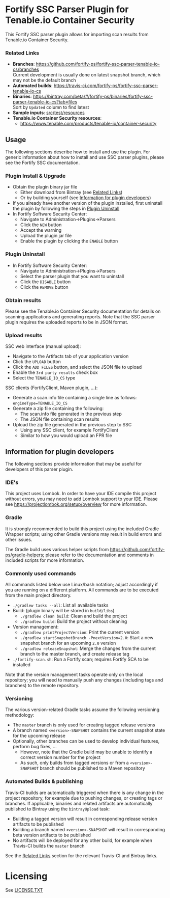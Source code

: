 # Fortify SSC Parser Plugin for Tenable.io Container Security

This Fortify SSC parser plugin allows for importing scan results from Tenable.io Container Security.

### Related Links

* **Branches**: https://github.com/fortify-ps/fortify-ssc-parser-tenable-io-cs/branches  
  Current development is usually done on latest snapshot branch, which may not be the default branch
* **Automated builds**: https://travis-ci.com/fortify-ps/fortify-ssc-parser-tenable-io-cs
* **Binaries**: https://bintray.com/beta/#/fortify-ps/binaries/fortify-ssc-parser-tenable-io-cs?tab=files  
  Sort by `Updated` column to find latest
* **Sample inputs**: [src/test/resources](src/test/resources)
* **Tenable.io Container Security resources**:
  * https://www.tenable.com/products/tenable-io/container-security


## Usage

The following sections describe how to install and use the plugin. For generic information
about how to install and use SSC parser plugins, please see the Fortify SSC documentation.

### Plugin Install & Upgrade

* Obtain the plugin binary jar file
  * Either download from Bintray (see [Related Links](#related-links)) 
  * Or by building yourself (see [Information for plugin developers](#information-for-plugin-developers))
* If you already have another version of the plugin installed, first uninstall the plugin by following the steps in [Plugin Uninstall](#plugin-uninstall)
* In Fortify Software Security Center:
  * Navigate to Administration->Plugins->Parsers
  * Click the `NEW` button
  * Accept the warning
  * Upload the plugin jar file
  * Enable the plugin by clicking the `ENABLE` button
  
### Plugin Uninstall

* In Fortify Software Security Center:
  * Navigate to Administration->Plugins->Parsers
  * Select the parser plugin that you want to uninstall
  * Click the `DISABLE` button
  * Click the `REMOVE` button 

### Obtain results

Please see the Tenable.io Container Security documentation for details on scanning applications and 
generating reports. Note that the SSC parser plugin requires the uploaded reports to be in JSON
format.

### Upload results

SSC web interface (manual upload):

* Navigate to the Artifacts tab of your application version
* Click the `UPLOAD` button
* Click the `ADD FILES` button, and select the JSON file to upload
* Enable the `3rd party results` check box
* Select the `TENABLE_IO_CS` type
  
SSC clients (FortifyClient, Maven plugin, ...):

* Generate a scan.info file containing a single line as follows:  
  `engineType=TENABLE_IO_CS`
* Generate a zip file containing the following:
  * The scan.info file generated in the previous step
  * The JSON file containing scan results
* Upload the zip file generated in the previous step to SSC
  * Using any SSC client, for example FortifyClient
  * Similar to how you would upload an FPR file



## Information for plugin developers

The following sections provide information that may be useful for developers of this 
parser plugin.

### IDE's

This project uses Lombok. In order to have your IDE compile this project without errors, 
you may need to add Lombok support to your IDE. Please see https://projectlombok.org/setup/overview 
for more information.

### Gradle

It is strongly recommended to build this project using the included Gradle Wrapper
scripts; using other Gradle versions may result in build errors and other issues.

The Gradle build uses various helper scripts from https://github.com/fortify-ps/gradle-helpers;
please refer to the documentation and comments in included scripts for more information. 

### Commonly used commands

All commands listed below use Linux/bash notation; adjust accordingly if you
are running on a different platform. All commands are to be executed from
the main project directory.

* `./gradlew tasks --all`: List all available tasks
* Build: (plugin binary will be stored in `build/libs`)
  * `./gradlew clean build`: Clean and build the project
  * `./gradlew build`: Build the project without cleaning
* Version management:
  * `./gradlew printProjectVersion`: Print the current version
  * `./gradlew startSnapshotBranch -PnextVersion=2.0`: Start a new snapshot branch for an upcoming `2.0` version
  * `./gradlew releaseSnapshot`: Merge the changes from the current branch to the master branch, and create release tag
* `./fortify-scan.sh`: Run a Fortify scan; requires Fortify SCA to be installed

Note that the version management tasks operate only on the local repository; you will need to manually
push any changes (including tags and branches) to the remote repository.

### Versioning

The various version-related Gradle tasks assume the following versioning methodology:

* The `master` branch is only used for creating tagged release versions
* A branch named `<version>-SNAPSHOT` contains the current snapshot state for the upcoming release
* Optionally, other branches can be used to develop individual features, perform bug fixes, ...
  * However, note that the Gradle build may be unable to identify a correct version number for the project
  * As such, only builds from tagged versions or from a `<version>-SNAPSHOT` branch should be published to a Maven repository

### Automated Builds & publishing

Travis-CI builds are automatically triggered when there is any change in the project repository,
for example due to pushing changes, or creating tags or branches. If applicable, binaries and related 
artifacts are automatically published to Bintray using the `bintrayUpload` task:

* Building a tagged version will result in corresponding release version artifacts to be published
* Building a branch named `<version>-SNAPSHOT` will result in corresponding beta version artifacts to be published
* No artifacts will be deployed for any other build, for example when Travis-CI builds the `master` branch

See the [Related Links](#related-links) section for the relevant Travis-CI and Bintray links.


# Licensing
See [LICENSE.TXT](LICENSE.TXT)


